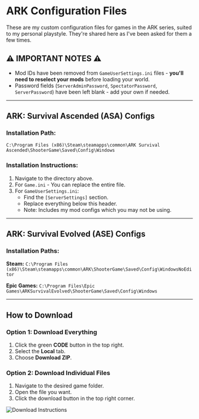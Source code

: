 # ARK Configuration Files

These are my custom configuration files for games in the ARK series, suited to my personal playstyle. They're shared here as I've been asked for them a few times.

## ⚠️ IMPORTANT NOTES ⚠️

- Mod IDs have been removed from `GameUserSettings.ini` files - **you'll need to reselect your mods** before loading your world.
- Password fields (`ServerAdminPassword`, `SpectatorPassword`, `ServerPassword`) have been left blank - add your own if needed.

---

## ARK: Survival Ascended (ASA) Configs

### Installation Path:
```C:\Program Files (x86)\Steam\steamapps\common\ARK Survival Ascended\ShooterGame\Saved\Config\Windows```

### Installation Instructions:
1. Navigate to the directory above.
2. For `Game.ini` - You can replace the entire file.
3. For `GameUserSettings.ini`:
   - Find the `[ServerSettings]` section.
   - Replace everything below this header.
   - Note: Includes my mod configs which you may not be using.

---

## ARK: Survival Evolved (ASE) Configs

### Installation Paths:

**Steam:**
```C:\Program Files (x86)\Steam\steamapps\common\ARK\ShooterGame\Saved\Config\WindowsNoEditor```

**Epic Games:**
```C:\Program Files\Epic Games\ARKSurvivalEvolved\ShooterGame\Saved\Config\Windows```

---

## How to Download

### Option 1: Download Everything
1. Click the green **CODE** button in the top right.
2. Select the **Local** tab.
3. Choose **Download ZIP**.

### Option 2: Download Individual Files
1. Navigate to the desired game folder.
2. Open the file you want.
3. Click the download button in the top right corner.

![Download Instructions](HowToDownload.png)
